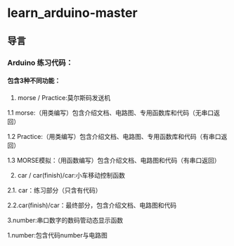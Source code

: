# learn_arduino-master


## 导言


### Arduino 练习代码：

#### 包含3种不同功能：

1. morse / Practice:莫尔斯码发送机

  1.1 morse:（用类编写）包含介绍文档、电路图、专用函数库和代码（无串口返回）

  1.2 Practice:（用类编写）包含介绍文档、电路图、专用函数库和代码（有串口返回）
  
  1.3 MORSE模拟：（用函数编写）包含介绍文档、电路图和代码（有串口返回）

2. car / car(finish)/car:小车移动控制函数

  2.1. car：练习部分（只含有代码）

  2.2.car(finish)/car：最终部分，包含介绍文档、电路图和代码
  
3.number:串口数字的数码管动态显示函数

  1.number:包含代码number与电路图
